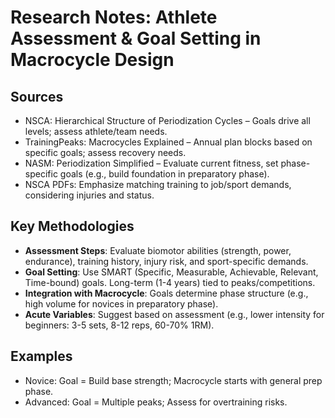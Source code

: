 # Research Notes: Athlete Assessment & Goal Setting in Macrocycle Design

## Sources
- NSCA: Hierarchical Structure of Periodization Cycles – Goals drive all levels; assess athlete/team needs.
- TrainingPeaks: Macrocycles Explained – Annual plan blocks based on specific goals; assess recovery needs.
- NASM: Periodization Simplified – Evaluate current fitness, set phase-specific goals (e.g., build foundation in preparatory phase).
- NSCA PDFs: Emphasize matching training to job/sport demands, considering injuries and status.

## Key Methodologies
- **Assessment Steps**: Evaluate biomotor abilities (strength, power, endurance), training history, injury risk, and sport-specific demands.
- **Goal Setting**: Use SMART (Specific, Measurable, Achievable, Relevant, Time-bound) goals. Long-term (1-4 years) tied to peaks/competitions.
- **Integration with Macrocycle**: Goals determine phase structure (e.g., high volume for novices in preparatory phase).
- **Acute Variables**: Suggest based on assessment (e.g., lower intensity for beginners: 3-5 sets, 8-12 reps, 60-70% 1RM).

## Examples
- Novice: Goal = Build base strength; Macrocycle starts with general prep phase.
- Advanced: Goal = Multiple peaks; Assess for overtraining risks.
